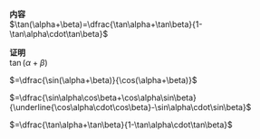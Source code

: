**内容**  
$\tan(\alpha+\beta)=\dfrac{\tan\alpha+\tan\beta}{1-\tan\alpha\cdot\tan\beta}$  
  
**证明**  
$\tan(\alpha+\beta)$  
  
$=\dfrac{\sin(\alpha+\beta)}{\cos(\alpha+\beta)}$  
  
$=\dfrac{\sin\alpha\cos\beta+\cos\alpha\sin\beta}  
{\underline{\cos\alpha\cdot\cos\beta}-\sin\alpha\cdot\sin\beta}$  
  
$=\dfrac{\tan\alpha+\tan\beta}{1-\tan\alpha\cdot\tan\beta}$  
